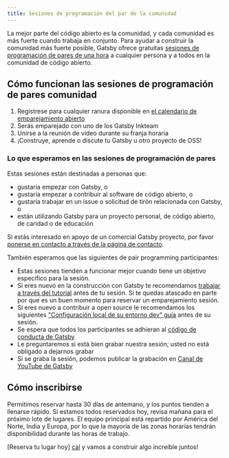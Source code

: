 ```yaml
---
title: Sesiones de programación del par de la comunidad
---
```


La mejor parte del código abierto es la comunidad, y cada comunidad es más fuerte cuando trabaja en conjunto. Para ayudar a construir la comunidad más fuerte posible, Gatsby ofrece gratuitas [sesiones de programación de pares de una hora][cal] a cualquier persona y a todos en la comunidad de código abierto.

## Cómo funcionan las sesiones de programación de pares comunidad

1.  Regístrese para cualquier ranura disponible en [el calendario de emparejamiento abierto][cal]
2.  Serás emparejado con uno de los Gatsby Inkteam
3.  Unirse a la reunión de vídeo durante su franja horaria
4.  ¡Construye, aprende o discute tu Gatsby u otro proyecto de OSS!

### Lo que esperamos en las sesiones de programación de pares

Estas sesiones están destinadas a personas que:

- gustaría empezar con Gatsby, o
- gustaría empezar a contribuir al software de código abierto, o
- gustaría trabajar en un issue o solicitud de tirón relacionada con Gatsby, o
- están utilizando Gatsby para un proyecto personal, de código abierto, de caridad o de educación

Si estás interesado en apoyo de un comercial Gatsby proyecto, por favor [ponerse en contacto a través de la página de contacto](https://www.gatsbyjs.com/contact-us/).

También esperamos que las siguientes de pair programming participantes:

- Estas sesiones tienden a funcionar mejor cuando tiene un objetivo específico para la sesión.
- Si eres nuevo en la construcción con Gatsby te recomendamos [trabajar a través del tutorial](https://www.gatsbyjs.org/tutorial/) antes de tu sesión. Si te quedas atascado en parte por que es un buen momento para reservar un emparejamiento sesión.
- Si eres nuevo a contribuir a open source le recomendamos los siguientes ["Configuración local de su entorno dev" guía](https://www.gatsbyjs.org/contributing/setting-up-your-local-dev-environment/) antes de su sesión.
- Se espera que todos los participantes se adhieran al [código de conducta de Gatsby](/contributing/code-of-conduct/)
- Le preguntaremos si está bien grabar nuestra sesión; usted no está obligado a dejarnos grabar
- Si se graba la sesión, podemos publicar la grabación en [Canal de YouTube de Gatsby](https://www.youtube.com/channel/UCjnp770qk7ujOq8Q9wiC82w)

## Cómo inscribirse

Permitimos reservar hasta 30 días de antemano, y los puntos tienden a llenarse rápido. Si estamos todos reservados hoy, revisa mañana para el próximo lote de lugares. El equipo principal está repartido por América del Norte, India y Europa, por lo que la mayoría de las zonas horarias tendrán disponibilidad durante las horas de trabajo.

[Reserva tu lugar hoy] [cal] y vamos a construir algo increíble juntos!

[cal]: https://calendly.com/gatsbyjs/pair-programming
